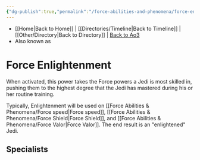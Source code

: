 ```yaml
---
{"dg-publish":true,"permalink":"/force-abilities-and-phenomena/force-enlightenment/","tags":["light","utility","forcepower","control"]}
---
```


- [[Home\|Back to Home]] | [[Directories/Timeline\|Back to Timeline]] | [[Other/Directory\|Back to Directory]] | [Back to Ao3](https://archiveofourown.org/works/19334440/chapters/45992584)
- Also known as 

# Force Enlightenment 
When activated, this power takes the Force powers a Jedi is most skilled in, pushing them to the highest degree that the Jedi has mastered during his or her routine training. 

Typically, Enlightenment will be used on [[Force Abilities & Phenomena/Force speed\|Force speed]], [[Force Abilities & Phenomena/Force Shield\|Force Shield]], and [[Force Abilities & Phenomena/Force Valor\|Force Valor]]. The end result is an "enlightened" Jedi.  

**Specialists**
- 